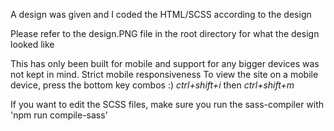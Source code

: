 A design was given and I coded the HTML/SCSS according to the design

Please refer to the design.PNG file in the root directory for what the design looked like

This has only been built for mobile and support for any bigger devices was not kept in mind. Strict mobile responsiveness
To view the site on a mobile device, press the bottom key combos :)
_ctrl+shift+i_ then _ctrl+shift+m_

If you want to edit the SCSS files, make sure you run the sass-compiler with 'npm run compile-sass'
